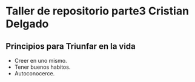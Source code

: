 # Taller de repositorio parte3 Cristian Delgado 

## Principios para Triunfar en la vida

- Creer en uno mismo.
- Tener buenos habitos.
- Autoconocerce.

